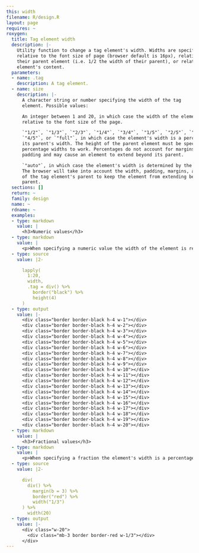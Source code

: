 ```yaml
---
this: width
filename: R/design.R
layout: page
requires: ~
roxygen:
  title: Tag element width
  description: |-
    Utility function to change a tag element's width. Widths are specified
    relative to the font size of page (browser default is 16px), relative to
    their parent element (i.e. 1/2 the width of their parent), or relative to the
    element's content.
  parameters:
  - name: .tag
    description: A tag element.
  - name: size
    description: |-
      A character string or number specifying the width of the tag
      element. Possible values:

      An integer between 1 and 20, in which case the width of the element is
      relative to the font size of the page.

      `"1/2"`, `"1/3"`, `"2/3"`, `"1/4"`, `"3/4"`, `"1/5"`, `"2/5"`, `"3/5"`,
      `"4/5"`, or `"full"`, in which case the element's width is a percentage of
      its parent's width. The height of the parent element must be specified for
      percentage widths to work. Percentages do not account for margins or
      padding and may cause an element to extend beyond its parent.

      `"auto"`, in which case the element's width is determined by the browser.
      The browser will take into account the width, padding, margins, and border
      of the tag element's parent to keep the element from extending beyond its
      parent.
  sections: []
  return: ~
  family: design
  name: ~
  rdname: ~
  examples:
  - type: markdown
    value: |
      <h3>Numeric values</h3>
  - type: markdown
    value: |
      <p>When specifying a numeric value the width of the element is relative to the default font size of the page.</p>
  - type: source
    value: |2-

      lapply(
        1:20,
        width,
        .tag = div() %>%
          border("black") %>%
          height(4)
      )
  - type: output
    value: |-
      <div class="border border-black h-4 w-1"></div>
      <div class="border border-black h-4 w-2"></div>
      <div class="border border-black h-4 w-3"></div>
      <div class="border border-black h-4 w-4"></div>
      <div class="border border-black h-4 w-5"></div>
      <div class="border border-black h-4 w-6"></div>
      <div class="border border-black h-4 w-7"></div>
      <div class="border border-black h-4 w-8"></div>
      <div class="border border-black h-4 w-9"></div>
      <div class="border border-black h-4 w-10"></div>
      <div class="border border-black h-4 w-11"></div>
      <div class="border border-black h-4 w-12"></div>
      <div class="border border-black h-4 w-13"></div>
      <div class="border border-black h-4 w-14"></div>
      <div class="border border-black h-4 w-15"></div>
      <div class="border border-black h-4 w-16"></div>
      <div class="border border-black h-4 w-17"></div>
      <div class="border border-black h-4 w-18"></div>
      <div class="border border-black h-4 w-19"></div>
      <div class="border border-black h-4 w-20"></div>
  - type: markdown
    value: |
      <h3>Fractional values</h3>
  - type: markdown
    value: |
      <p>When specifying a fraction the element's width is a percentage of its parent's width.</p>
  - type: source
    value: |2-

      div(
        div() %>%
          margin(b = 3) %>%
          border("red") %>%
          width("1/3")
      ) %>%
        width(20)
  - type: output
    value: |-
      <div class="w-20">
        <div class="mb-3 border border-red w-1/3"></div>
      </div>
---
```

